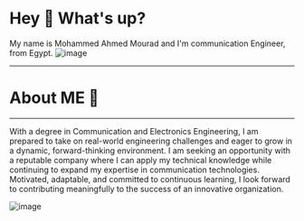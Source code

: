 # Hey 👋 What's up?

My name is Mohammed Ahmed Mourad  and I'm communication Engineer, from Egypt.
![image](https://github.com/user-attachments/assets/2738df61-2df4-43f7-965f-45d8329942ff)
**************************************************
# About ME 👋
**************************************************
With a degree in Communication and Electronics Engineering, I am prepared to take on real-world
engineering challenges and eager to grow in a dynamic, forward-thinking environment. I am seeking an
opportunity with a reputable company where I can apply my technical knowledge while continuing to
expand my expertise in communication technologies. Motivated, adaptable, and committed to
continuous learning, I look forward to contributing meaningfully to the success of an innovative
organization.

![image](https://github.com/user-attachments/assets/57b2cd75-0375-4269-828c-b4a29d4d1341)

 

